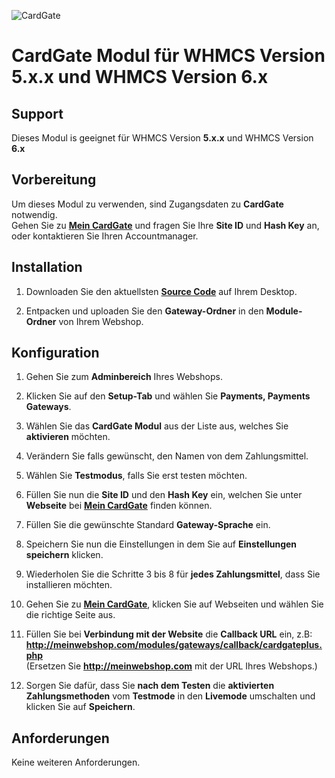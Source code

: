 ![CardGate](https://cdn.curopayments.net/thumb/200/logos/cardgate.png)

# CardGate Modul für WHMCS Version **5.x.x** und WHMCS Version **6.x**

## Support

Dieses Modul is geeignet für WHMCS Version **5.x.x** und WHMCS Version **6.x**

## Vorbereitung

Um dieses Modul zu verwenden, sind Zugangsdaten zu **CardGate** notwendig.  
Gehen Sie zu [**Mein CardGate**](https://my.cardgate.com/) und fragen Sie Ihre **Site ID** und **Hash Key** an, oder kontaktieren Sie Ihren Accountmanager.

## Installation

1. Downloaden Sie den aktuellsten [**Source Code**](https://github.com/cardgate/whmcs/releases/) auf Ihrem Desktop.

2. Entpacken und uploaden Sie den **Gateway-Ordner** in den **Module-Ordner** von Ihrem Webshop. 

## Konfiguration

1. Gehen Sie zum **Adminbereich** Ihres Webshops.

2. Klicken Sie auf den **Setup-Tab** und wählen Sie **Payments, Payments Gateways**.

3. Wählen Sie das **CardGate Modul** aus der Liste aus, welches Sie **aktivieren** möchten. 

4. Verändern Sie falls gewünscht, den Namen von dem Zahlungsmittel.

5. Wählen Sie **Testmodus**, falls Sie erst testen möchten.

6. Füllen Sie nun die **Site ID** und den **Hash Key** ein, welchen Sie unter **Webseite** bei [**Mein CardGate**](https://my.cardgate.com/) finden können.

7. Füllen Sie die gewünschte Standard **Gateway-Sprache** ein.

8. Speichern Sie nun die Einstellungen in dem Sie auf **Einstellungen speichern** klicken.

9. Wiederholen Sie die Schritte 3 bis 8 für **jedes Zahlungsmittel**, dass Sie installieren möchten.

10. Gehen Sie zu [**Mein CardGate**](https://my.cardgate.com/), klicken Sie auf Webseiten und wählen Sie die richtige Seite aus.

11. Füllen Sie bei **Verbindung mit der Website** die **Callback URL** ein, z.B:  
    **http://meinwebshop.com/modules/gateways/callback/cardgateplus.php**  
    (Ersetzen Sie **http://meinwebshop.com** mit der URL Ihres Webshops.)   

12. Sorgen Sie dafür, dass Sie **nach dem Testen** die **aktivierten Zahlungsmethoden** vom **Testmode** in den **Livemode** umschalten und klicken Sie auf **Speichern**.

## Anforderungen

Keine weiteren Anforderungen.
